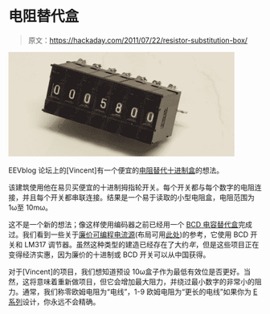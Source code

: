 # 电阻替代盒

> 原文：<https://hackaday.com/2011/07/22/resistor-substitution-box/>

[![](img/7ed89c8f0f15a1d0926b53ba60c87a4f.png "Resistor")](http://hackaday.com/wp-content/uploads/2011/07/resistor.png)

EEVblog 论坛上的[Vincent]有一个便宜的[电阻替代十进制盒](http://www.eevblog.com/forum/index.php?topic=4244.0)的想法。

该建筑使用他在易贝买便宜的十进制拇指轮开关。每个开关都与每个数字的电阻连接，并且每个开关都串联连接。结果是一个易于读取的小型电阻盒，电阻范围为 1ω至 10mω。

这不是一个新的想法；像这样使用编码器之前已经用一个 [BCD 电容替代盒](http://www.electricstuff.co.uk/capbox.html)完成过。我们看到一些关于[廉价可编程电流源](http://www.edn.com/article/470718-Programmable_current_source_requires_no_power_supply.php)(布局可用[此处](http://hackaday.com/wp-content/uploads/2011/07/bcd.png))的参考，它使用 BCD 开关和 LM317 调节器。虽然这种类型的建造已经存在了大约*年*，但是这些项目正在变得经济实惠，因为廉价的十进制或 BCD 开关可以从中国获得。

对于[Vincent]的项目，我们想知道预设 10ω盒子作为最低有效位是否更好。当然，这将意味着重新做项目，但它会增加最大阻力，并绕过最小数字的非常小的阻力。通常，我们称零欧姆电阻为“电线”，1-9 欧姆电阻为“更长的电线”如果你为 [E 系列](http://en.wikipedia.org/wiki/E_series#E_series)设计，你永远不会精确。